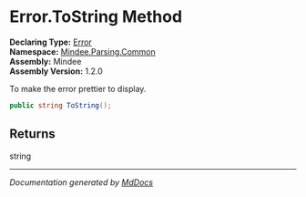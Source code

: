 ﻿<!--  
  <auto-generated>   
    The contents of this file were generated by a tool.  
    Changes to this file may be list if the file is regenerated  
  </auto-generated>   
-->

# Error.ToString Method

**Declaring Type:** [Error](../index.md)  
**Namespace:** [Mindee.Parsing.Common](../../index.md)  
**Assembly:** Mindee  
**Assembly Version:** 1.2.0

To make the error prettier to display.

```csharp
public string ToString();
```

## Returns

string

___

*Documentation generated by [MdDocs](https://github.com/ap0llo/mddocs)*
